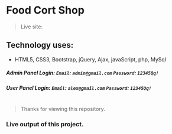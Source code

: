 # Food Cort Shop

> Live site: 

## Technology uses:
- HTML5, CSS3, Bootstrap, jQuery, Ajax, javaScript, php, MySql <br>
##### Admin Panel Login: `Email`: `admin@gmail.com` `Password`: `12345Qq!`

##### User Panel Login: `Email`: `alex@gmail.com` `Password`: `12345Qq!` <br><br>

> Thanks for viewing this repository.

### Live output of this project.